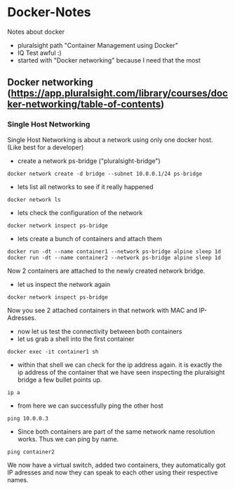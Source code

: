 # Docker-Notes
Notes about docker

  - pluralsight path "Container Management using Docker"
  - IQ Test awful :)
  - started with "Docker networking" because I need that the most
  
## Docker networking (https://app.pluralsight.com/library/courses/docker-networking/table-of-contents)

### Single Host Networking

Single Host Networking is about a network using only one docker host.
(Like best for a developer)

  - create a network ps-bridge ("pluralsight-bridge") 
  ```
  docker network create -d bridge --subnet 10.0.0.1/24 ps-bridge
  ```

  - lets list all networks to see if it really happened
  ```
  docker network ls
  ```
  
  - lets check the configuration of the network
  ```
  docker network inspect ps-bridge
  ```
  
  - lets create a bunch of containers and attach them
  ```
  docker run -dt --name container1 --network ps-bridge alpine sleep 1d
  docker run -dt --name container2 --network ps-bridge alpine sleep 1d
  ```
  
  Now 2 containers are attached to the newly created network bridge.
  
  - let us inspect the network again
  ```
  docker network inspect ps-bridge
  ```
  
  Now you see 2 attached containers in that network with MAC and IP-Adresses.
  
  - now let us test the connectivity between both containers
  - let us grab a shell into the first container
  ```
  docker exec -it container1 sh
  ```
  - within that shell we can check for the ip address again. it is exactly the ip address of the container that we have seen inspecting the pluralsight bridge a few bullet points up.
  ```
  ip a
  ```
  - from here we can successfully ping the other host
  ```
  ping 10.0.0.3
  ```
  
  - Since both containers are part of the same network name resolution works. Thus we can ping by name.
  ```
  ping container2
  ```
  
We now have a virtual switch, added two containers, they automatically got IP adresses and now they can speak to each other using their respective names. 

